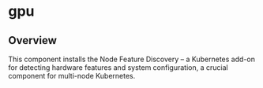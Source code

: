 # gpu

## Overview

This component installs the Node Feature Discovery – a Kubernetes add-on for detecting hardware features and system configuration, a crucial component for multi-node Kubernetes.